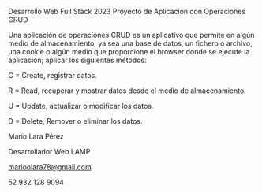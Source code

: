 Desarrollo Web Full Stack 2023
Proyecto de Aplicación con Operaciones CRUD

Una aplicación de operaciones CRUD es un aplicativo que permite en algún medio de almacenamiento; ya sea una base de datos, un fichero o archivo, una cookie o algún medio que proporcione el browser donde se ejecute la aplicación; aplicar los siguientes métodos:

C = Create, registrar datos.

R = Read, recuperar y mostrar datos desde el medio de almacenamiento.

U = Update, actualizar o modificar los datos.

D = Delete, Remover o eliminar los datos.

Mario Lara Pérez

Desarrollador Web LAMP

marioolara78@gmail.com

52 932 128 9094